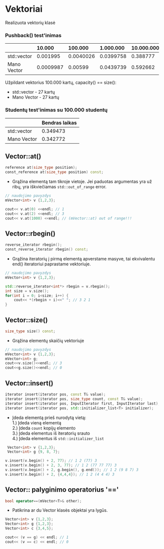 # Vektoriai
Realizuota vektorių klasė

### Pushback() test'inimas 

|                 |     10.000    |    100.000   |  1.000.000  | 10.000.000 | 100.000.000 |
| :-------------- |:------------- | :----------- | :---------- | :--------- | :---------- |
| std::vector     |   0.001995    |   0.0040026  |   0.0399758 | 0.388777   | 2.43061     |
| Mano Vector     |   0.0009987   |   0.00599    |   0.0439739 | 0.592662   | 2.65124     |


Užpildant vektorius 100.000 kartų, capacity() == size():
* std::vector - 27 kartų
* Mano Vector - 27 kartų

### Studentų test'inimas su 100.000 studentų

|                 |  Bendras laikas |
| :-------------- |:--------------- | 
| std::vector     |    0.349473     |
| Mano Vector     |    0.342772     |


## <a name="at"></a>Vector::at()
```c++
reference at(size_type position);
const_reference at(size_type position) const;
```
* Grąžina elementą tam tikroje vietoje. Jei paduotas argumentas yra už ribų, yra iškviečiamas `std::out_of_range` error.
```c++
// naudojimo pavyzdys
mVector<int> v {1,2,3};

cout<< v.at(0) <<endl; // 1
cout<< v.at(2) <<endl; // 3
cout<< v.at(1000) <<endl; // (mVector::at) out of range!!!
```

## <a name="rbegin"></a>Vector::rbegin()
```c++
reverse_iterator rbegin();
const_reverse_iterator rbegin() const;
```
* Grąžina iteratorių į pirmą elementą apverstame masyve, tai ekvivalentu end() iteratoriui paprastame vektoriuje.
```c++
// naudojimo pavyzdys
mVector<int> v {1,2,3};

std::reverse_iterator<int*> rbegin = v.rbegin();
int size = v.size();
for(int i = 0; i<size; i++) {
    cout<< *(rbegin + i)<<" "; // 3 2 1
}
```

## <a name="size"></a>Vector::size()
```c++
size_type size() const;
```
* Grąžina elementų skaičių vektoriuje
```c++
// naudojimo pavyzdys
mVector<int> v {1,2,3}; 
mVector<int> g; 
cout<<v.size()<<endl; // 3
cout<<g.size()<<endl; // 0
```

## <a name="insert"></a>Vector::insert()
```c++
iterator insert(iterator pos, const T& value);
iterator insert(iterator pos, size_type count, const T& value);
iterator insert(iterator pos, InputIterator first, InputIterator last);
iterator insert(iterator pos, std::initializer_list<T> initializer);
```
* Įdeda elementą prieš nurodytą vietą:  
  1.) Įdeda vieną elementą  
  2.) Įdeda `count` kopijų elemento  
  3.) Įdeda elementus iš iteratorių srauto  
  4.) Įdeda elementus iš `std::initializer_list`  
  
```c++
 Vector<int> v {1,2,3};
 Vector<int> g {9, 8, 7};

v.insert(v.begin() + 2, 77); // 1 2 (77) 3
v.insert(v.begin() + 2, 3, 77); // 1 2 (77 77 77) 3
v.insert(v.begin() + 2, g.begin(), g.end()); // 1 2 (9 8 7) 3
v.insert(v.begin() + 2, {4,4,4}); // 1 2 (4 4 4) 3
```

## <a name="equal"></a>Vector:: palyginimo operatorius '=='
```c++
bool operator==(mVector<T>& other);
```
* Patikrina ar du Vector klasės objektai yra lygūs.
```c++
Vector<int> v {1,2,3};
Vector<int> g {1,2,3};
Vector<int> c {3,4,5};

cout<< (v == g) << endl; // 1
cout<< (v == c) << endl; // 0
```
